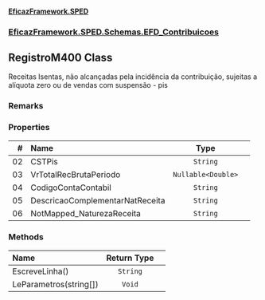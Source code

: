 #### [EficazFramework.SPED](EficazFrameworkSPED.md 'EficazFramework SPED')
### [EficazFramework.SPED.Schemas.EFD_Contribuicoes](EficazFramework.SPED.Schemas.EFD_Contribuicoes.md 'EficazFramework.SPED.Schemas.EFD_Contribuicoes')

## RegistroM400 Class

Receitas Isentas, não alcançadas pela incidência da contribuição, sujeitas a alíquota zero ou de vendas com suspensão - pis

### Remarks
### Properties

| # | Name | Type | |
| ---: | :--- | :---: | :--- |
| 02 | CSTPis | `String` |  |
| 03 | VrTotalRecBrutaPeriodo | `Nullable<Double>` |  |
| 04 | CodigoContaContabil | `String` |  |
| 05 | DescricaoComplementarNatReceita | `String` |  |
| 06 | NotMapped_NaturezaReceita | `String` |  |
### Methods

| Name | Return Type | |
| :--- | :---: | :--- |
| EscreveLinha() | `String` |  |
| LeParametros(string[]) | `Void` |  |
